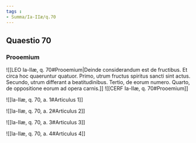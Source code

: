 ```yaml
---
tags : 
- Summa/Ia-IIæ/q.70
---
```


## Quaestio 70

### Prooemium

![[LEO Ia-IIæ, q. 70#Prooemium|Deinde considerandum est de fructibus. Et circa hoc quaeruntur quatuor. Primo, utrum fructus spiritus sancti sint actus. Secundo, utrum differant a beatitudinibus. Tertio, de eorum numero. Quarto, de oppositione eorum ad opera carnis.]]
![[CERF Ia-IIæ, q. 70#Prooemium]]

![[Ia-IIæ, q. 70, a. 1#Articulus 1]]

![[Ia-IIæ, q. 70, a. 2#Articulus 2]]

![[Ia-IIæ, q. 70, a. 3#Articulus 3]]

![[Ia-IIæ, q. 70, a. 4#Articulus 4]]

